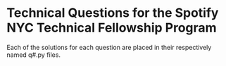 # Technical Questions for the Spotify NYC Technical Fellowship Program
Each of the solutions for each question are placed in their respectively named q#.py files.
